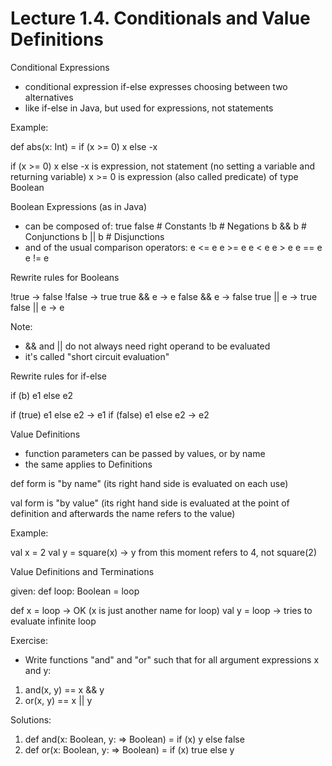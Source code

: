 # Lecture 1.4. Conditionals and Value Definitions

Conditional Expressions
- conditional expression if-else expresses choosing between two alternatives
- like if-else in Java, but used for expressions, not statements

Example:

def abs(x: Int) = if (x >= 0) x else -x

if (x >= 0) x else -x is expression, not statement (no setting a variable and returning variable)
x >= 0 is expression (also called predicate) of type Boolean


Boolean Expressions (as in Java)
- can be composed of:
  true false    # Constants
  !b            # Negations
  b && b        # Conjunctions
  b || b        # Disjunctions
- and of the usual comparison operators:
  e <= e
  e >= e
  e < e
  e > e
  e == e
  e != e

Rewrite rules for Booleans

!true         -> false
!false        -> true
true && e     -> e
false && e    -> false
true || e     -> true
false || e    -> e

Note:
- && and || do not always need right operand to be evaluated
- it's called "short circuit evaluation"

Rewrite rules for if-else

if (b) e1 else e2

if (true) e1 else e2    -> e1
if (false) e1 else e2   -> e2


Value Definitions
- function parameters can be passed by values, or by name
- the same applies to Definitions

def form is "by name" (its right hand side is evaluated on each use)

val form is "by value" (its right hand side is evaluated at the point of definition and afterwards the name refers to the value)

Example:

val x = 2
val y = square(x)     -> y from this moment refers to 4, not square(2)


Value Definitions and Terminations

given: def loop: Boolean = loop

def x = loop    -> OK (x is just another name for loop)
val y = loop    -> tries to evaluate infinite loop

Exercise:
- Write functions "and" and "or" such that for all argument expressions x and y:

1. and(x, y) == x && y
2.  or(x, y) == x || y

Solutions:

1. def and(x: Boolean, y: => Boolean) = if (x) y else false
2. def or(x: Boolean, y: => Boolean) = if (x) true else y
